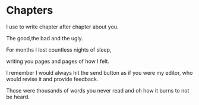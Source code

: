 # Chapters

I use to write chapter after chapter about you.

The good,the bad and the ugly.

For months I lost countless nights of sleep,

writing you pages and pages of how I felt.

I remember I would always hit the send button as if you were my editor, who would revise it and provide feedback.

Those were thousands of words you never read and oh how it burns to not be heard.
